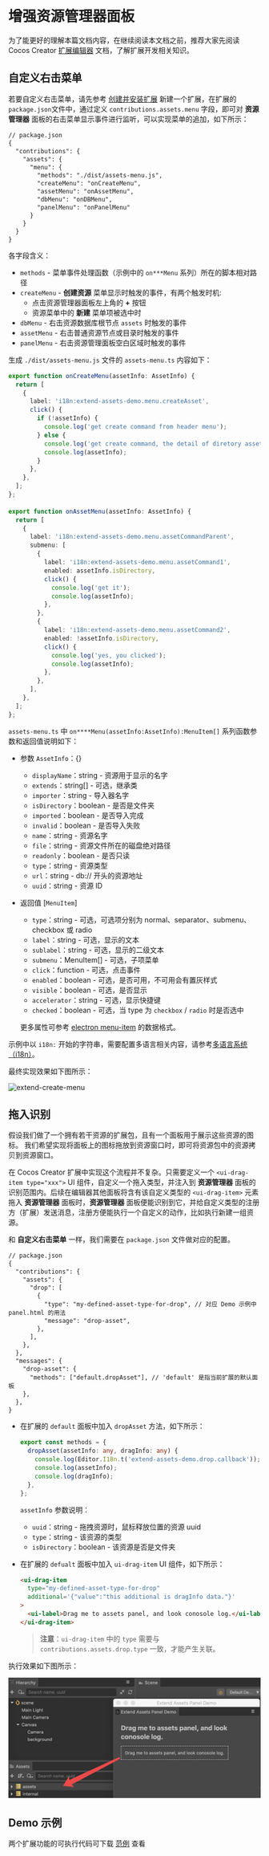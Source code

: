 # 增强资源管理器面板

为了能更好的理解本篇文档内容，在继续阅读本文档之前，推荐大家先阅读 Cocos Creator [扩展编辑器](../extension/readme.md) 文档，了解扩展开发相关知识。

## 自定义右击菜单

若要自定义右击菜单，请先参考 [创建并安装扩展](../extension/first.md/#%E5%88%9B%E5%BB%BA%E5%B9%B6%E5%AE%89%E8%A3%85%E6%89%A9%E5%B1%95) 新建一个扩展，在扩展的 `package.json`文件中，通过定义 `contributions.assets.menu` 字段，即可对 **资源管理器** 面板的右击菜单显示事件进行监听，可以实现菜单的追加，如下所示：

```json5
// package.json
{
  "contributions": {
    "assets": {
      "menu": {
        "methods": "./dist/assets-menu.js",
        "createMenu": "onCreateMenu",
        "assetMenu": "onAssetMenu",
        "dbMenu": "onDBMenu",
        "panelMenu": "onPanelMenu"
      }
    }
  }
}
```

各字段含义：

- `methods` - 菜单事件处理函数（示例中的 `on***Menu` 系列）所在的脚本相对路径
- `createMenu` - **创建资源** 菜单显示时触发的事件，有两个触发时机:
    - 点击资源管理器面板左上角的 **+** 按钮
    - 资源菜单中的 **新建** 菜单项被选中时
- `dbMenu` - 右击资源数据库根节点 `assets` 时触发的事件
- `assetMenu` - 右击普通资源节点或目录时触发的事件
- `panelMenu` - 右击资源管理面板空白区域时触发的事件

生成 `./dist/assets-menu.js` 文件的 `assets-menu.ts` 内容如下：

```typescript
export function onCreateMenu(assetInfo: AssetInfo) {
  return [
    {
      label: 'i18n:extend-assets-demo.menu.createAsset',
      click() {
        if (!assetInfo) {
          console.log('get create command from header menu');
        } else {
          console.log('get create command, the detail of diretory asset is:');
          console.log(assetInfo);
        }
      },
    },
  ];
};

export function onAssetMenu(assetInfo: AssetInfo) {
  return [
    {
      label: 'i18n:extend-assets-demo.menu.assetCommandParent',
      submenu: [
        {
          label: 'i18n:extend-assets-demo.menu.assetCommand1',
          enabled: assetInfo.isDirectory,
          click() {
            console.log('get it');
            console.log(assetInfo);
          },
        },
        {
          label: 'i18n:extend-assets-demo.menu.assetCommand2',
          enabled: !assetInfo.isDirectory,
          click() {
            console.log('yes, you clicked');
            console.log(assetInfo);
          },
        },
      ],
    },
  ];
};
```

`assets-menu.ts` 中 `on****Menu(assetInfo:AssetInfo):MenuItem[]` 系列函数参数和返回值说明如下：

- 参数 `AssetInfo`：{}

    - `displayName`：string - 资源用于显示的名字
    - `extends`：string[] - 可选，继承类
    - `importer`：string - 导入器名字
    - `isDirectory`：boolean - 是否是文件夹
    - `imported`：boolean - 是否导入完成
    - `invalid`：boolean - 是否导入失败
    - `name`：string - 资源名字
    - `file`：string - 资源文件所在的磁盘绝对路径
    - `readonly`：boolean - 是否只读
    - `type`：string - 资源类型
    - `url`：string - db:// 开头的资源地址
    - `uuid`：string - 资源 ID

- 返回值 [`MenuItem`]

    - `type`：string - 可选，可选项分别为 normal、separator、submenu、checkbox 或 radio
    - `label`：string - 可选，显示的文本
    - `sublabel`：string - 可选，显示的二级文本
    - `submenu`：MenuItem[] - 可选，子项菜单
    - `click`：function - 可选，点击事件
    - `enabled`：boolean - 可选，是否可用，不可用会有置灰样式
    - `visible`：boolean - 可选，是否显示
    - `accelerator`：string - 可选，显示快捷键
    - `checked`：boolean - 可选，当 type 为 `checkbox` / `radio` 时是否选中

    更多属性可参考 [electron menu-item](https://www.electronjs.org/docs/api/menu-item) 的数据格式。

示例中以 `i18n:` 开始的字符串，需要配置多语言相关内容，请参考[多语言系统（i18n）](../extension/i18n.md)。

最终实现效果如下图所示：

![extend-create-menu](img/extend-create-menu.png)

## 拖入识别

假设我们做了一个拥有若干资源的扩展包，且有一个面板用于展示这些资源的图标。 我们希望实现将面板上的图标拖放到资源窗口时，即可将资源包中的资源拷贝到资源窗口。

在 Cocos Creator 扩展中实现这个流程并不复杂。只需要定义一个 `<ui-drag-item type="xxx">` UI 组件，自定义一个拖入类型，并注入到 **资源管理器** 面板的识别范围内。后续在编辑器其他面板将含有该自定义类型的 `<ui-drag-item>` 元素拖入 **资源管理器** 面板时，**资源管理器** 面板便能识别到它，并给自定义类型的注册方（扩展）发送消息，注册方便能执行一个自定义的动作，比如执行新建一组资源。

和 **自定义右击菜单** 一样，我们需要在 `package.json` 文件做对应的配置。

```json5
// package.json
{
  "contributions": {
    "assets": {
      "drop": [
        {
          "type": "my-defined-asset-type-for-drop", // 对应 Demo 示例中 panel.html 的用法
          "message": "drop-asset",
        },
      ],
    },
  },
  "messages": {
    "drop-asset": {
      "methods": ["default.dropAsset"], // 'default' 是指当前扩展的默认面板
    },
  },
}
```

- 在扩展的 `default` 面板中加入 `dropAsset` 方法，如下所示：

  ```typescript
  export const methods = {
    dropAsset(assetInfo: any, dragInfo: any) {
      console.log(Editor.I18n.t('extend-assets-demo.drop.callback'));
      console.log(assetInfo);
      console.log(dragInfo);
    },
  };
  ```

  `assetInfo` 参数说明：
    - `uuid`：string - 拖拽资源时，鼠标释放位置的资源 uuid
    - `type`：string - 该资源的类型
    - `isDirectory`：boolean - 该资源是否是文件夹

- 在扩展的 `defualt` 面板中加入 `ui-drag-item` UI 组件，如下所示：

  ```html
  <ui-drag-item
    type="my-defined-asset-type-for-drop"
    additional='{"value":"this additional is dragInfo data."}'
  >
    <ui-label>Drag me to assets panel, and look conosole log.</ui-label>
  </ui-drag-item>
  ```

  > **注意**：`ui-drag-item` 中的 `type` 需要与 `contributions.assets.drop.type` 一致，才能产生关联。

执行效果如下图所示：

![extend-assets-drop](./img/extend-assets-drop.png)

## Demo 示例

两个扩展功能的可执行代码可下载 <a href="img/extend-assets-demo.zip" target="_blank">范例</a> 查看
